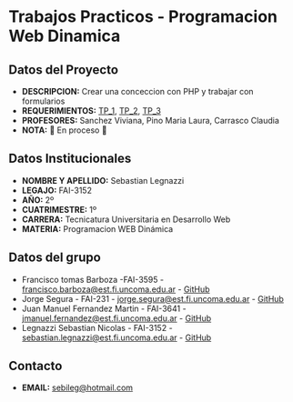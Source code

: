 # Trabajos Practicos - Programacion Web Dinamica
## Datos del Proyecto
- **DESCRIPCION:** Crear una conceccion con PHP y trabajar con formularios
- **REQUERIMIENTOS:** [TP_1](https://drive.google.com/file/d/14GzNYiq8QO-0lZcTmz_2S5saHRnSXO6o/view?usp=sharing), [TP_2](https://drive.google.com/file/d/14F2-Ucn0Rkj1CwRNiHdnhvSgqKxikxnq/view?usp=sharing), [TP_3](https://drive.google.com/file/d/14LU6ahwT8L_3Z_Hmsvis31eD2TmETdVg/view?usp=sharing)
- **PROFESORES:** Sanchez Viviana, Pino Maria Laura, Carrasco Claudia
- **NOTA:** :arrows_counterclockwise: En proceso :arrows_counterclockwise:
## Datos Institucionales
- **NOMBRE Y APELLIDO:** Sebastian Legnazzi
- **LEGAJO:** FAI-3152
- **AÑO:** 2º
- **CUATRIMESTRE:** 1º
- **CARRERA:** Tecnicatura Universitaria en Desarrollo Web
- **MATERIA:** Programacion WEB Dinámica
## Datos del grupo
- Francisco tomas Barboza -FAI-3595 - francisco.barboza@est.fi.uncoma.edu.ar - [GitHub](Github.com/FranciscoBarboza)
- Jorge Segura - FAI-231 - jorge.segura@est.fi.uncoma.edu.ar - [GitHub](github.com/js-fai231)
- Juan Manuel Fernandez Martin - FAI-3641 - jmanuel.fernandez@est.fi.uncoma.edu.ar - [GitHub](https://github.com/JuanManuelFM)
- Legnazzi Sebastian Nicolas - FAI-3152 - sebastian.legnazzi@est.fi.uncoma.edu.ar - [GitHub](https://github.com/SebastianLegnazzi)
## Contacto
- **EMAIL:** sebileg@hotmail.com
